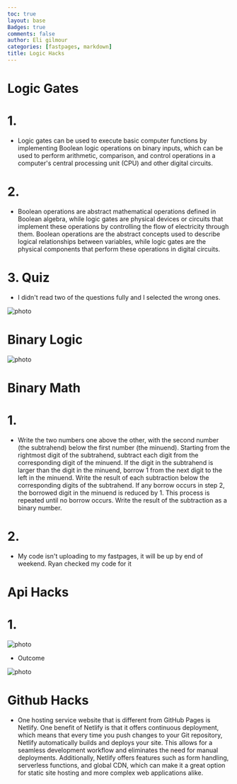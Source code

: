 ```yaml
---
toc: true
layout: base
Badges: true
comments: false
author: Eli gilmour
categories: [fastpages, markdown]
title: Logic Hacks
---
```


# Logic Gates

# 1. 

- Logic gates can be used to execute basic computer functions by implementing Boolean logic operations on binary inputs, which can be used to perform arithmetic, comparison, and control operations in a computer's central processing unit (CPU) and other digital circuits.

# 2.

- Boolean operations are abstract mathematical operations defined in Boolean algebra, while logic gates are physical devices or circuits that implement these operations by controlling the flow of electricity through them. Boolean operations are the abstract concepts used to describe logical relationships between variables, while logic gates are the physical components that perform these operations in digital circuits.

# 3. Quiz

- I didn't read two of the questions fully and I selected the wrong ones.

![photo]({{site.baseurl}}/images/grades.png)

# Binary Logic

![photo]({{site.baseurl}}/images/quizscore.png)

# Binary Math

# 1. 

- Write the two numbers one above the other, with the second number (the subtrahend) below the first number (the minuend). Starting from the rightmost digit of the subtrahend, subtract each digit from the corresponding digit of the minuend. If the digit in the subtrahend is larger than the digit in the minuend, borrow 1 from the next digit to the left in the minuend. Write the result of each subtraction below the corresponding digits of the subtrahend. If any borrow occurs in step 2, the borrowed digit in the minuend is reduced by 1. This process is repeated until no borrow occurs.
Write the result of the subtraction as a binary number.

# 2. 

- My code isn't uploading to my fastpages, it will be up by end of weekend.
Ryan checked my code for it

# Api Hacks

# 1. 

![photo]({{site.baseurl}}/images/panda.png)

- Outcome

![photo]({{site.baseurl}}/images/outcome.png)

# Github Hacks 

- One hosting service website that is different from GitHub Pages is Netlify. One benefit of Netlify is that it offers continuous deployment, which means that every time you push changes to your Git repository, Netlify automatically builds and deploys your site. This allows for a seamless development workflow and eliminates the need for manual deployments. Additionally, Netlify offers features such as form handling, serverless functions, and global CDN, which can make it a great option for static site hosting and more complex web applications alike.

